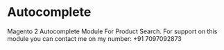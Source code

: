 # Autocomplete
Magento 2 Autocomplete Module For Product Search.
For support on this module you can contact me on my number: +91 7097092873
